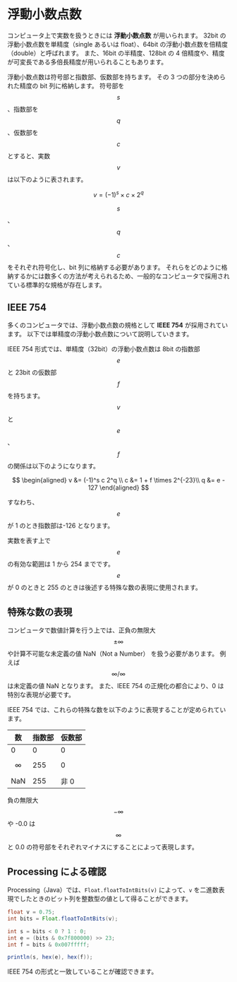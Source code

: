 # 浮動小数点数

コンピュータ上で実数を扱うときには **浮動小数点数** が用いられます。
32bit の浮動小数点数を単精度（single あるいは float）、64bit の浮動小数点数を倍精度（double）と呼ばれます。
また、16bit の半精度、128bit の 4 倍精度や、精度が可変長である多倍長精度が用いられることもあります。

浮動小数点数は符号部と指数部、仮数部を持ちます。
その 3 つの部分を決められた精度の bit 列に格納します。
符号部を $$s$$ 、指数部を $$q$$ 、仮数部を $$c$$ とすると、実数 $$v$$ は以下のように表されます。

$$
v = (-1)^s \times c \times 2^q
$$

$$s$$、$$q$$、$$c$$ をそれぞれ符号化し、bit 列に格納する必要があります。
それらをどのように格納するかには数多くの方法が考えられるため、一般的なコンピュータで採用されている標準的な規格が存在します。

## IEEE 754

多くのコンピュータでは、浮動小数点数の規格として **IEEE 754** が採用されています。
以下では単精度の浮動小数点数について説明していきます。

IEEE 754 形式では、単精度（32bit）の浮動小数点数は 8bit の指数部 $$e$$ と 23bit の仮数部 $$f$$ を持ちます。
$$v$$ と $$e$$、$$f$$ の関係は以下のようになります。

$$
\begin{aligned}
v &= (-1)^s c 2^q \\
c &= 1 + f \times 2^{-23}\\
q &= e - 127
\end{aligned}
$$

すなわち、$$e$$ が 1 のとき指数部は-126 となります。

実数を表す上で $$e$$の有効な範囲は 1 から 254 までです。
$$e$$ が 0 のときと 255 のときは後述する特殊な数の表現に使用されます。

## 特殊な数の表現

コンピュータで数値計算を行う上では、正負の無限大 $$\pm \infty$$ や計算不可能な未定義の値 NaN（Not a Number） を扱う必要があります。
例えば $$\infty / \infty$$ は未定義の値 NaN となります。
また、IEEE 754 の正規化の都合により、0 は特別な表現が必要です。

IEEE 754 では、これらの特殊な数を以下のように表現することが定められています。

| 数         | 指数部 | 仮数部 |
| ---------- | ------ | ------ |
| 0          | 0      | 0      |
| $$\infty$$ | 255    | 0      |
| NaN        | 255    | 非 0   |

負の無限大 $$-\infty$$ や -0.0 は$$\infty$$ と 0.0 の符号部をそれぞれマイナスにすることによって表現します。

## Processing による確認

Processing（Java）では、`Float.floatToIntBits(v)` によって、`v` を二進数表現でしたときのビット列を整数型の値として得ることができます。

```java
float v = 0.75;
int bits = Float.floatToIntBits(v);

int s = bits < 0 ? 1 : 0;
int e = (bits & 0x7f800000) >> 23;
int f = bits & 0x007fffff;

println(s, hex(e), hex(f));
```

IEEE 754 の形式と一致していることが確認できます。
